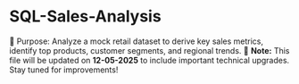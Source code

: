 # SQL-Sales-Analysis
🎯 Purpose: Analyze a mock retail dataset to derive key sales metrics, identify top products, customer segments, and regional trends.
📅 **Note:** This file will be updated on **12-05-2025** to include important technical upgrades. Stay tuned for improvements!

